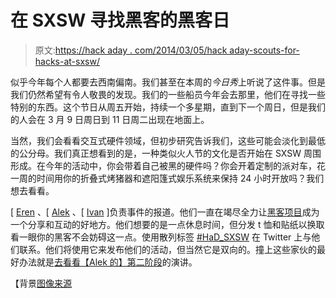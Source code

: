 # 在 SXSW 寻找黑客的黑客日

> 原文:[https://hack aday . com/2014/03/05/hack aday-scouts-for-hacks-at-sxsw/](https://hackaday.com/2014/03/05/hackaday-scouts-for-hacks-at-sxsw/)

似乎今年每个人都要去西南偏南。我们甚至在本周的*今日秀*上听说了这件事。但是我们仍然希望有令人敬畏的发现。我们的一些船员今年会去那里，他们在寻找一些特别的东西。这个节日从周五开始，持续一个多星期，直到下一个周日，但是我们的人会在 3 月 9 日周日到 11 日周二出现在地面上。

当然，我们会看看交互式硬件领域，但初步研究告诉我们，这些可能会淡化到最低的公分母。我们真正想看到的是，一种类似火人节的文化是否开始在 SXSW 周围形成。在今年的活动中，你会带着自己被黑的硬件吗？你会开着定制的派对车，花一周的时间用你的折叠式烤猪器和遮阳篷式娱乐系统来保持 24 小时开放吗？我们想去看看。

[ [Eren](https://twitter.com/erenemre/) 、[ [Alek](https://twitter.com/randomwalks) 、[ [Ivan](https://twitter.com/kopipejst) ]负责事件的报道。他们一直在竭尽全力让[黑客项目](http://projects.hackaday.com/)成为一个分享和互动的好地方。他们想要的是一点休息时间，但分发 t 恤和贴纸以换取看一眼你的黑客不会妨碍这一点。使用散列标签 [#HaD_SXSW](https://twitter.com/search?q=%23HaD_SXSW) 在 Twitter 上与他们联系。他们将使用它来发布他们的活动，但当然它是双向的。撞上这些家伙的最好办法就是[去看看【Alek 的】第二阶段](http://stagetwo.splashthat.com/)的演讲。

【背景[图像来源](http://commons.wikimedia.org/wiki/File:Sixth_street_during_SXSW_Austin.JPG)